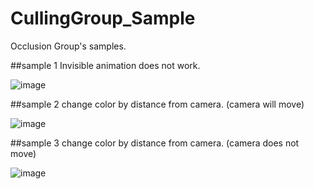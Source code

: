 # CullingGroup_Sample

Occlusion Group's samples.


##sample 1
Invisible animation does not work.

![image](https://raw.githubusercontent.com/wiki/tsubaki/CullingGroup_Sample/image/run3.gif)

##sample 2
change color by distance from camera.
(camera will move)

![image](https://raw.githubusercontent.com/wiki/tsubaki/CullingGroup_Sample/image/run2.gif)

##sample 3
change color by distance from camera.
(camera does not move)

![image](https://raw.githubusercontent.com/wiki/tsubaki/CullingGroup_Sample/image/run1.gif)

